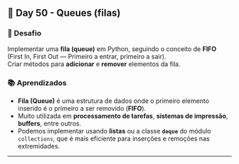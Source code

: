 ## 📅 Day 50 - Queues (filas)

### 🧩 Desafio  
Implementar uma **fila (queue)** em Python, seguindo o conceito de **FIFO** (First In, First Out — Primeiro a entrar, primeiro a sair).  
Criar métodos para **adicionar** e **remover** elementos da fila.


### 📚 Aprendizados  
- **Fila (Queue)** é uma estrutura de dados onde o primeiro elemento inserido é o primeiro a ser removido (**FIFO**).  
- Muito utilizada em **processamento de tarefas**, **sistemas de impressão**, **buffers**, entre outros.  
- Podemos implementar usando **listas** ou a classe **`deque`** do módulo `collections`, que é mais eficiente para inserções e remoções nas extremidades.

---
